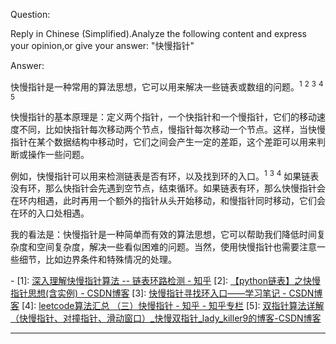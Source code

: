 Question:

Reply in Chinese (Simplified).Analyze the following content and express your opinion,or give your answer:
"快慢指针"

Answer:

快慢指针是一种常用的算法思想，它可以用来解决一些链表或数组的问题。<sup>1</sup> <sup>2</sup> <sup>3</sup> <sup>4</sup> <sup>5</sup>

快慢指针的基本原理是：定义两个指针，一个快指针和一个慢指针，它们的移动速度不同，比如快指针每次移动两个节点，慢指针每次移动一个节点。这样，当快慢指针在某个数据结构中移动时，它们之间会产生一定的差距，这个差距可以用来判断或操作一些问题。

例如，快慢指针可以用来检测链表是否有环，以及找到环的入口。<sup>1</sup> <sup>3</sup> <sup>4</sup> 如果链表没有环，那么快指针会先遇到空节点，结束循环。如果链表有环，那么快慢指针会在环内相遇，此时再用一个额外的指针从头开始移动，和慢指针同时移动，它们会在环的入口处相遇。

我的看法是：快慢指针是一种简单而有效的算法思想，它可以帮助我们降低时间复杂度和空间复杂度，解决一些看似困难的问题。当然，使用快慢指针也需要注意一些细节，比如边界条件和特殊情况的处理。

\-
\[1]: [深入理解快慢指针算法 -- 链表环路检测 - 知乎](https://zhuanlan.zhihu.com/p/361049436)
\[2]: [【python链表】之快慢指针思想(含实例) - CSDN博客](https://blog.csdn.net/weixin_42444693/article/details/106422917)
\[3]: [快慢指针寻找环入口——学习笔记 - CSDN博客](https://blog.csdn.net/jjwwwww/article/details/82228174)
\[4]: [leetcode算法汇总 （三）快慢指针 - 知乎 - 知乎专栏](https://zhuanlan.zhihu.com/p/72886883)
\[5]: [双指针算法详解（快慢指针、对撞指针、滑动窗口）_快慢双指针_lady_killer9的博客-CSDN博客](https://blog.csdn.net/lady_killer9/article/details/110246226)

<hr/>

